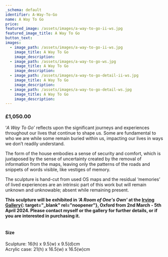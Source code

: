 ```yaml
---
_schema: default
identifier: A-Way-To-Go
name: A Way To Go
price:
featured_image: /assets/images/a-way-to-go-ii-ws.jpg
featured_image_title: A Way To Go
button_text:
images:
  - image_path: /assets/images/a-way-to-go-ii-ws.jpg
    image_title: A Way To Go
    image_description:
  - image_path: /assets/images/a-way-to-go-ws.jpg
    image_title: A Way To Go
    image_description:
  - image_path: /assets/images/a-way-to-go-detail-ii-ws.jpg
    image_title: A Way To Go
    image_description:
  - image_path: /assets/images/a-way-to-go-detail-ws.jpg
    image_title: A Way To Go
    image_description:
---
```

### £1,050.00

‘*A Way To Go’* reflects upon the significant journeys and experiences throughout our lives that continue to shape us. Some are fundamental to who we are while some remain buried within us, impacting our lives in ways we don’t readily understand.

The form of the house embodies a sense of security and comfort, which is juxtaposed by the sense of uncertainty created by the removal of information from the maps, leaving only the patterns of the roads and snippets of words visible, like vestiges of memory.

The sculpture is hand-cut from used OS maps and the residual ‘memories’ of lived experiences are an intrinsic part of this work but will remain unknown and unknowable; absent while remaining present.

**This sculpture will be exhibited in *'A Room of One's Own'* at the [Irving Gallery](https://www.irvinggallery.com/){: target="_blank" rel="noopener"}, Oxford from 2nd March - 5th April 2024. Please contact myself or the gallery for further details, or if you are interested in purchasing it.**

#### <br>Size

Sculpture: 16(h) x 9.5(w) x 9.5(d)cm<br>Acrylic case: 21(h) x 16.5(w) x 16.5(w)cm